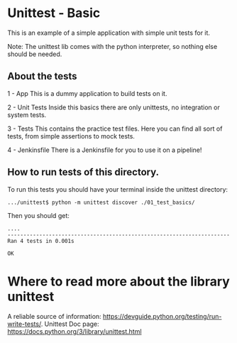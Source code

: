 # Unittest - Basic

This is an example of a simple application with simple unit tests for it.

Note:
The unittest lib comes with the python interpreter, so nothing else should be needed.

## About the tests
 1 - App
 This is a dummy application to build tests on it.

 2 - Unit Tests
 Inside this basics there are only unittests, no integration or system tests.

 3 - Tests
 This contains the practice test files. Here you can find all sort of tests, from simple
 assertions to mock tests.

 4 - Jenkinsfile
 There is a Jenkinsfile for you to use it on a pipeline!

## How to run tests of this directory.

To run this tests you should have your terminal inside the unittest directory:

```
.../unittest$ python -m unittest discover ./01_test_basics/
```

Then you should get:
```
....
----------------------------------------------------------------------
Ran 4 tests in 0.001s

OK
```

# Where to read more about the library unittest

A reliable source of information: https://devguide.python.org/testing/run-write-tests/.
Unittest Doc page: https://docs.python.org/3/library/unittest.html